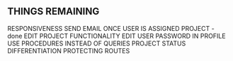## THINGS REMAINING
RESPONSIVENESS
SEND EMAIL ONCE USER IS ASSIGNED PROJECT - done
EDIT PROJECT FUNCTIONALITY
EDIT USER PASSWORD IN PROFILE
USE PROCEDURES INSTEAD OF QUERIES
PROJECT STATUS DIFFERENTIATION
PROTECTING ROUTES
